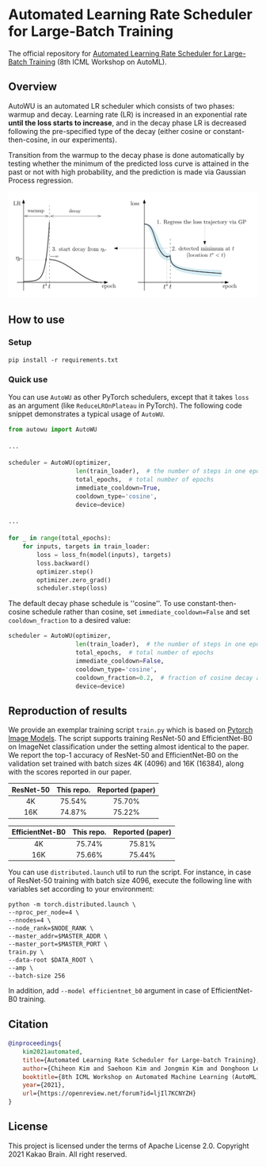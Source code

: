 # Automated Learning Rate Scheduler for Large-Batch Training

The official repository for [Automated Learning Rate Scheduler for Large-Batch Training][1] (8th ICML Workshop on 
AutoML).

## Overview

AutoWU is an automated LR scheduler which consists of two phases: warmup and decay. Learning rate (LR) is increased 
in an exponential rate **until the loss starts to increase**, and in the decay phase LR is decreased following the 
pre-specified type of the decay (either cosine or constant-then-cosine, in our experiments).

Transition from the warmup to the decay phase is done automatically by testing whether the minimum of the predicted 
loss curve is attained in the past or not with high probability, and the prediction is made via Gaussian Process 
regression.

![Diagram summarizing AutoWU](assets/autowu-alg.png)


## How to use

### Setup

```shell
pip install -r requirements.txt
```

### Quick use

You can use `AutoWU` as other PyTorch schedulers, except that it takes `loss` as an argument (like 
`ReduceLROnPlateau` in PyTorch). The following code snippet demonstrates a typical usage of `AutoWU`.

```python
from autowu import AutoWU

...

scheduler = AutoWU(optimizer,
                   len(train_loader),  # the number of steps in one epoch 
                   total_epochs,  # total number of epochs
                   immediate_cooldown=True,
                   cooldown_type='cosine',
                   device=device)

...

for _ in range(total_epochs):
    for inputs, targets in train_loader:
        loss = loss_fn(model(inputs), targets)
        loss.backward()
        optimizer.step()
        optimizer.zero_grad()
        scheduler.step(loss)
```

The default decay phase schedule is ''cosine''. To use constant-then-cosine schedule rather than cosine, set 
`immediate_cooldown=False` and set `cooldown_fraction` to a desired value:
```python
scheduler = AutoWU(optimizer,
                   len(train_loader),  # the number of steps in one epoch 
                   total_epochs,  # total number of epochs
                   immediate_cooldown=False,
                   cooldown_type='cosine',
                   cooldown_fraction=0.2,  # fraction of cosine decay at the end
                   device=device)
```

## Reproduction of results

We provide an exemplar training script `train.py` which is based on [Pytorch Image Models][2]. The script supports 
training ResNet-50 and EfficientNet-B0 on ImageNet classification under the setting almost identical to the paper. 
We report the top-1 accuracy of ResNet-50 and EfficientNet-B0 on the validation set trained with batch sizes 4K 
(4096) and 16K (16384), along with the scores reported in our paper.


| ResNet-50 | This repo. | Reported (paper) |
|:---------:|:----------:|:----------------:|
| 4K        |  75.54%    |  75.70%          |
| 16K       |  74.87%    |  75.22%          |

| EfficientNet-B0 | This repo. | Reported (paper) |
|:---------------:|:----------:|:----------------:|
| 4K              |  75.74%    |  75.81%          |
| 16K             |  75.66%    |  75.44%          |


You can use `distributed.launch` util to run the script. For instance, in case of ResNet-50 training with batch 
size 4096, execute the following line with variables set according to your environment:
```shell
python -m torch.distributed.launch \
--nproc_per_node=4 \
--nnodes=4 \
--node_rank=$NODE_RANK \
--master_addr=$MASTER_ADDR \
--master_port=$MASTER_PORT \
train.py \
--data-root $DATA_ROOT \
--amp \
--batch-size 256 
```
In addition, add `--model efficientnet_b0` argument in case of EfficientNet-B0 training. 


## Citation

```bibtex
@inproceedings{
    kim2021automated,
    title={Automated Learning Rate Scheduler for Large-batch Training},
    author={Chiheon Kim and Saehoon Kim and Jongmin Kim and Donghoon Lee and Sungwoong Kim},
    booktitle={8th ICML Workshop on Automated Machine Learning (AutoML)},
    year={2021},
    url={https://openreview.net/forum?id=ljIl7KCNYZH}
}
```

## License

This project is licensed under the terms of Apache License 2.0.
Copyright 2021 Kakao Brain. All right reserved.


[1]: https://arxiv.org/abs/2107.05855
[2]: https://github.com/rwightman/pytorch-image-models
